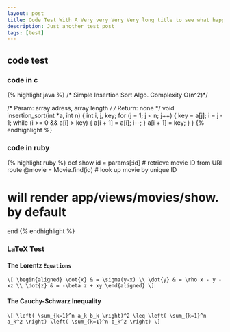 ```yaml
---
layout: post
title: Code Test With A Very very Very Very long title to see what happens
description: Just another test post
tags: [test]
---
```


## code test

### code in c

{% highlight java %}
/* Simple Insertion Sort Algo.
   Complexity O(n^2)*/

/* Param: array adress, array length */
/* Return: none */
void insertion_sort(int *a, int n)
{
    int i, j, key;
    for (j = 1; j < n; j++) {
	key = a[j];
	i = j - 1;
	while (i >= 0 && a[i] > key) {
	    a[i + 1] = a[i];
	    i--;
	}
	a[i + 1] = key;
    }
}
{% endhighlight %}

### code in ruby

{% highlight ruby %}
def show
  id = params[:id] # retrieve movie ID from URI route
  @movie = Movie.find(id) # look up movie by unique ID
  # will render app/views/movies/show.<extension> by default
end
{% endhighlight %}

### LaTeX Test

#### The Lorentz `Equations`

`\[
\begin{aligned}
\dot{x} & = \sigma(y-x) \\
\dot{y} & = \rho x - y - xz \\
\dot{z} & = -\beta z + xy
\end{aligned}
\]`

#### The Cauchy-Schwarz Inequality

`\[
\left( \sum_{k=1}^n a_k b_k \right)^2 \leq \left( \sum_{k=1}^n a_k^2 \right) \left( \sum_{k=1}^n b_k^2 \right)
\]`